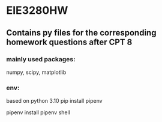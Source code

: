 # EIE3280HW
## Contains py files for the corresponding homework questions after CPT 8

### mainly used packages:
numpy, scipy, matplotlib

### env:
based on python 3.10
pip install pipenv

pipenv install
pipenv shell

